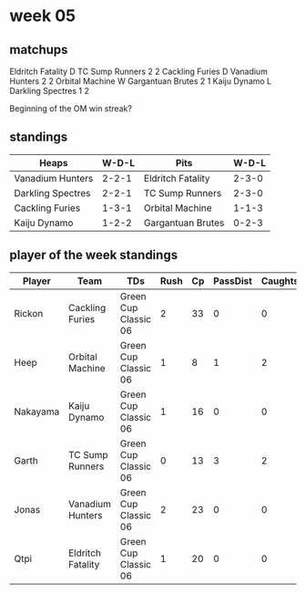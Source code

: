 # week 05

## matchups

Eldritch Fatality D TC Sump Runners 2 2
Cackling Furies D Vanadium Hunters 2 2
Orbital Machine W Gargantuan Brutes 2 1
Kaiju Dynamo L Darkling Spectres 1 2

Beginning of the OM win streak?

## standings

| Heaps | W-D-L | Pits | W-D-L |
|-------|-----|--|--|
| Vanadium Hunters | 2-2-1 | Eldritch Fatality | 2-3-0 |
| Darkling Spectres | 2-2-1 | TC Sump Runners | 2-3-0 |
| Cackling Furies | 1-3-1 | Orbital Machine | 1-1-3 |
| Kaiju Dynamo | 1-2-2 | Gargantuan Brutes | 0-2-3 |

## player of the week standings

| Player            | Team             | TDs  | Rush | Cp   | PassDist | Caughts | Cas  | Blocks | Sacks | MVPs | SPP  |
|-------------------|------------------|------|------|------|----------|---------|------|--------|-------|------|------|
| Rickon    | Cackling Furies   | Green Cup Classic 06 |    2 |   33 |    0 |        0 |      5 |     0 |    0 |      0 |     0 |    1 |   11 |
| Heep     | Orbital Machine   | Green Cup Classic 06 |    1 |    8 |    1 |        2 |      2 |     0 |    0 |      4 |     0 |    1 |    9 |
| Nakayama | Kaiju Dynamo      | Green Cup Classic 06 |    1 |   16 |    0 |        0 |      0 |     0 |    0 |      1 |     0 |    1 |    8 |
| Garth    | TC Sump Runners   | Green Cup Classic 06 |    0 |   13 |    3 |        2 |      0 |     0 |    0 |      0 |     0 |    1 |    8 |
| Jonas    | Vanadium Hunters  | Green Cup Classic 06 |    2 |   23 |    0 |        0 |      2 |     0 |    0 |      2 |     0 |    0 |    6 |
| Qtpi     | Eldritch Fatality | Green Cup Classic 06 |    1 |   20 |    0 |        0 |      0 |     0 |    1 |      2 |     0 |    0 |    5 |